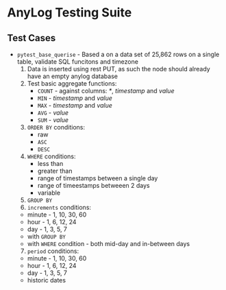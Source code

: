 # AnyLog Testing Suite

## Test Cases
* `pytest_base_querise` - Based a on a data set of 25,862 rows on a single table, validate SQL funcitons and timezone
  1. Data is inserted using rest PUT, as such the node should already have an empty anylog database
  2. Test basic aggregate functions:
      * `COUNT` - against columns: _*_, _timestamp_ and _value_ 
      * `MIN` - _timestamp_ and _value_
      * `MAX` - _timestamp_ and _value_
      * `AVG` - _value_
      * `SUM` - _value_
  3. `ORDER BY` conditions: 
      * raw 
      * `ASC`
      * `DESC`
  4. `WHERE` conditions: 
     * less than
     * greater than
     * range of timestamps between a single day 
     * range of timeestamps betweeen 2 days
     * variable
  5. `GROUP BY` 
  6. `increments` conditions: 
    * minute - 1, 10, 30, 60
    * hour - 1, 6, 12, 24
    * day - 1, 3, 5, 7 
    * with `GROUP BY` 
    * with `WHERE` condition - both mid-day and in-between days
  7. `period` conditions:
    * minute - 1, 10, 30, 60
    * hour - 1, 6, 12, 24
    * day - 1, 3, 5, 7 
    * historic dates